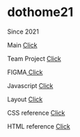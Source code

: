 # dothome21
Since 2021 

Main <a href="https://cherin0115.github.io/dothome21/"> Click </a>

Team Project <a href="http://bild.dothome.co.kr/bild-php/pages/main.php"> Click </a> 

FIGMA<a href="https://www.figma.com/embed?embed_host=share&url=https%3A%2F%2Fwww.figma.com%2Ffile%2FA6Ri88GV43LgjVHj7GiCLo%2FJquery-javascript-ex%3Fnode-id%3D0%253A1"> Click </a> 
 
Javascript <a href="https://cherin0115.github.io/dothome21/javascript/index.html"> Click </a>

Layout <a href="https://cherin0115.github.io/dothome21/layout/index.html"> Click </a> 

CSS reference <a href="https://cherin0115.github.io/dothome21/refer-css/index.html"> Click </a> 

HTML reference <a href="https://cherin0115.github.io/dothome21/refer-html/index.html"> Click </a> 

